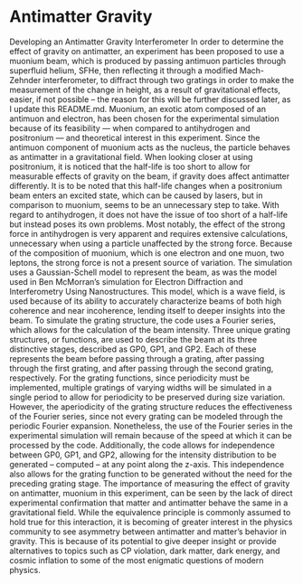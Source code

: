 # Antimatter Gravity
Developing an Antimatter Gravity Interferometer
In order to determine the effect of gravity on antimatter, an experiment has been proposed to use a muonium beam, which is produced by passing antimuon particles through superfluid helium, SFHe, then reflecting it through a modified Mach-Zehnder interferometer, to diffract through two gratings in order to make the measurement of the change in height, as a result of gravitational effects, easier, if not possible – the reason for this will be further discussed later, as I update this README.md.
Muonium, an exotic atom composed of an antimuon and electron, has been chosen for the experimental simulation because of its feasibility — when compared to antihydrogen and positronium — and theoretical interest in this experiment. Since the antimuon component of muonium acts as the nucleus, the particle behaves as antimatter in a gravitational field. When looking closer at using positronium, it is noticed that the half-life is too short to allow for measurable effects of gravity on the beam, if gravity does affect antimatter differently. It is to be noted that this half-life changes when a positronium beam enters an excited state, which can be caused by lasers, but in comparison to muonium, seems to be an unnecessary step to take. With regard to antihydrogen, it does not have the issue of too short of a half-life but instead poses its own problems. Most notably, the effect of the strong force in antihydrogen is very apparent and requires extensive calculations, unnecessary when using a particle unaffected by the strong force. Because of the composition of muonium, which is one electron and one muon, two leptons, the strong force is not a present source of variation.
The simulation uses a Gaussian-Schell model to represent the beam, as was the model used in Ben McMorran’s simulation for Electron Diffraction and Interferometry Using Nanostructures. This model, which is a wave field,  is used because of its ability to accurately characterize beams of both high coherence and near incoherence, lending itself to deeper insights into the beam. To simulate the grating structure, the code uses a Fourier series, which allows for the calculation of the beam intensity. Three unique grating structures, or functions, are used to describe the beam at its three distinctive stages, described as GP0, GP1, and GP2. Each of these represents the beam before passing through a grating, after passing through the first grating, and after passing through the second grating, respectively.
For the grating functions, since periodicity must be implemented, multiple gratings of varying widths will be simulated in a single period to allow for periodicity to be preserved during size variation. However, the aperiodicity of the grating structure reduces the effectiveness of the Fourier series, since not every grating can be modeled through the periodic Fourier expansion. Nonetheless, the use of the Fourier series in the experimental simulation will remain because of the speed at which it can be processed by the code. Additionally, the code allows for independence between GP0, GP1, and GP2, allowing for the intensity distribution to be generated – computed – at any point along the z-axis. This independence also allows for the grating function to be generated without the need for the preceding grating stage.
The importance of measuring the effect of gravity on antimatter, muonium in this experiment, can be seen by the lack of direct experimental confirmation that matter and antimatter behave the same in a gravitational field. While the equivalence principle is commonly assumed to hold true for this interaction, it is becoming of greater interest in the physics community to see asymmetry between antimatter and matter’s behavior in gravity. This is because of its potential to give deeper insight or provide alternatives to topics such as CP violation, dark matter, dark energy, and cosmic inflation to some of the most enigmatic questions of modern physics.
